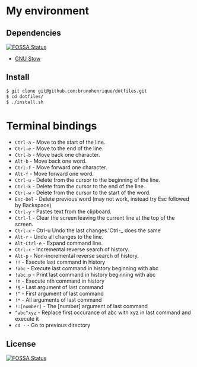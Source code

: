 My environment
===================

## Dependencies
[![FOSSA Status](https://app.fossa.io/api/projects/git%2Bgithub.com%2Fbrunohenrique%2Fdotfiles.svg?type=shield)](https://app.fossa.io/projects/git%2Bgithub.com%2Fbrunohenrique%2Fdotfiles?ref=badge_shield)


 - [GNU Stow](https://www.gnu.org/software/stow/)

Install
-------

```bash
$ git clone git@github.com:brunohenrique/dotfiles.git
$ cd dotfiles/
$ ./install.sh
```

Terminal bindings
=================

* `Ctrl-a` - Move to the start of the line.
* `Ctrl-e` - Move to the end of the line.
* `Ctrl-b` - Move back one character.
* `Alt-b` - Move back one word.
* `Ctrl-f` - Move forward one character.
* `Alt-f` - Move forward one word.
* `Ctrl-u` - Delete from the cursor to the beginning of the line.
* `Ctrl-k` - Delete from the cursor to the end of the line.
* `Ctrl-w` - Delete from the cursor to the start of the word.
* `Esc-Del` - Delete previous word (may not work, instead try Esc
  followed by Backspace)
* `Ctrl-y` - Pastes text from the clipboard.
* `Ctrl-l` - Clear the screen leaving the current line at the top of the
  screen.
* `Ctrl-x` - Ctrl-u  Undo the last changes.'Ctrl-_ does the same
* `Alt-r` - Undo all changes to the line.
* `Alt-Ctrl-e` - Expand command line.
* `Ctrl-r` - Incremental reverse search of history.
* `Alt-p` - Non-incremental reverse search of history.
* `!!` - Execute last command in history
* `!abc` - Execute last command in history beginning with abc
* `!abc:p` - Print last command in history beginning with abc
* `!n` - Execute nth command in history
* `!$` - Last argument of last command
* `!^` - First argument of last command
* `!*` - All arguments of last command
* `!:[number]` - The [number] argument of last command
* `^abc^xyz` - Replace first occurance of abc with xyz in last command
  and execute it
* `cd -` - Go to previous directory


## License
[![FOSSA Status](https://app.fossa.io/api/projects/git%2Bgithub.com%2Fbrunohenrique%2Fdotfiles.svg?type=large)](https://app.fossa.io/projects/git%2Bgithub.com%2Fbrunohenrique%2Fdotfiles?ref=badge_large)